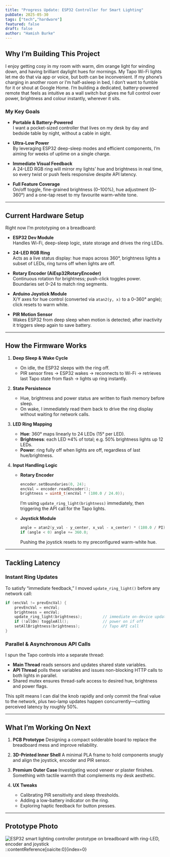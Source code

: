 ```yaml
---
title: "Progress Update: ESP32 Controller for Smart Lighting"
pubDate: 2025-05-30
tags: ["tech","hardware"]
featured: false
draft: false
author: "Hamish Burke"
---
```


## Why I’m Building This Project

I enjoy getting cosy in my room with warm, dim orange light for winding down, and having brilliant daylight hues for mornings. My Tapo Wi-Fi lights let me do that via app or voice, but both can be inconvenient. If my phone’s charging in another room or I’m half-asleep in bed, I don’t want to fumble for it or shout at Google Home. I’m building a dedicated, battery-powered remote that feels as intuitive as a wall switch but gives me full control over power, brightness and colour instantly, wherever it sits.

### My Key Goals

- **Portable & Battery-Powered**  
  I want a pocket-sized controller that lives on my desk by day and bedside table by night, without a cable in sight.

- **Ultra-Low Power**  
  By leveraging ESP32 deep-sleep modes and efficient components, I’m aiming for weeks of uptime on a single charge.

- **Immediate Visual Feedback**  
  A 24-LED RGB ring will mirror my lights’ hue and brightness in real time, so every twist or push feels responsive despite API latency.

- **Full Feature Coverage**  
  On/off toggle, fine-grained brightness (0–100%), hue adjustment (0–360°) and a one-tap reset to my favourite warm-white tone.

---

## Current Hardware Setup

Right now I’m prototyping on a breadboard:

- **ESP32 Dev Module**  
  Handles Wi-Fi, deep-sleep logic, state storage and drives the ring LEDs.

- **24-LED RGB Ring**  
  Acts as a live status display: hue maps across 360°, brightness lights a subset of LEDs, ring turns off when lights are off.

- **Rotary Encoder (AiEsp32RotaryEncoder)**  
  Continuous rotation for brightness; push-click toggles power. Boundaries set 0–24 to match ring segments.

- **Arduino Joystick Module**  
  X/Y axes for hue control (converted via `atan2(y, x)` to a 0–360° angle); click resets to warm white.

- **PIR Motion Sensor**  
  Wakes ESP32 from deep sleep when motion is detected; after inactivity it triggers sleep again to save battery.

---

## How the Firmware Works

1. **Deep Sleep & Wake Cycle**  
   - On idle, the ESP32 sleeps with the ring off.  
   - PIR sensor fires → ESP32 wakes → reconnects to Wi-Fi → retrieves last Tapo state from flash → lights up ring instantly.

2. **State Persistence**  
   - Hue, brightness and power status are written to flash memory before sleep.  
   - On wake, I immediately read them back to drive the ring display without waiting for network calls.

3. **LED Ring Mapping**  
   - **Hue**: 360° maps linearly to 24 LEDs (15° per LED).  
   - **Brightness**: each LED ≈4% of total; e.g. 50% brightness lights up 12 LEDs.  
   - **Power**: ring fully off when lights are off, regardless of last hue/brightness.

4. **Input Handling Logic**  
   - **Rotary Encoder**  
     ```cpp
     encoder.setBoundaries(0, 24);
     encVal = encoder.readEncoder();
     brightness = uint8_t(encVal * (100.0 / 24.0));
     ```
     I’m using `update_ring_light(brightness)` immediately, then triggering the API call for the Tapo lights.

   - **Joystick Module**  
     ```cpp
     angle = atan2(y_val - y_center, x_val - x_center) * (180.0 / PI);
     if (angle < 0) angle += 360.0;
     ```
     Pushing the joystick resets to my preconfigured warm-white hue.

---

## Tackling Latency

### Instant Ring Updates  
To satisfy “immediate feedback,” I moved `update_ring_light()` before any network call:

```cpp
if (encVal != prevEncVal) {
    prevEncVal = encVal;
    brightness = encVal;
    update_ring_light(brightness);         // immediate on-device update
    if (!allOn) toggleAll();               // power on if off
    setAllBrightness(brightness);          // Tapo API call
}
```

### Parallel & Asynchronous API Calls

I spun the Tapo controls into a separate thread:

* **Main Thread** reads sensors and updates shared state variables.
* **API Thread** polls these variables and issues non-blocking HTTP calls to both lights in parallel.
* Shared mutex ensures thread-safe access to desired hue, brightness and power flags.

This split means I can dial the knob rapidly and only commit the final value to the network, plus two-lamp updates happen concurrently—cutting perceived latency by roughly 50%.

---

## What I’m Working On Next

1. **PCB Prototype**
   Designing a compact solderable board to replace the breadboard mess and improve reliability.

2. **3D-Printed Inner Shell**
   A minimal PLA frame to hold components snugly and align the joystick, encoder and PIR sensor.

3. **Premium Outer Case**
   Investigating wood veneer or plaster finishes. Something with tactile warmth that complements my desk aesthetic.

4. **UX Tweaks**

   * Calibrating PIR sensitivity and sleep thresholds.
   * Adding a low-battery indicator on the ring.
   * Exploring haptic feedback for button presses.

---

## Prototype Photo

![ESP32 smart lighting controller prototype on breadboard with ring-LED, encoder and joystick](/images/posts/controller-progress.jpg)
::contentReference[oaicite:0]{index=0}

